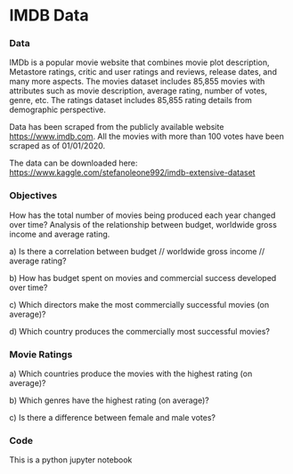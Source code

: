 # IMDB Data


### Data

IMDb is a popular movie website that combines movie plot description, Metastore ratings, critic and user ratings and reviews, release dates, and many more aspects. The movies dataset includes 85,855 movies with attributes such as movie description, average rating, number of votes, genre, etc. The ratings dataset includes 85,855 rating details from demographic perspective.

Data has been scraped from the publicly available website https://www.imdb.com. All the movies with more than 100 votes have been scraped as of 01/01/2020.

The data can be downloaded here: https://www.kaggle.com/stefanoleone992/imdb-extensive-dataset


### Objectives


How has the total number of movies being produced each year changed over time?
Analysis of the relationship between budget, worldwide gross income and average rating.

a) Is there a correlation between budget // worldwide gross income // average rating?

b) How has budget spent on movies and commercial success developed over time?

c) Which directors make the most commercially successful movies (on average)?

d) Which country produces the commercially most successful movies?

### Movie Ratings

a) Which countries produce the movies with the highest rating (on average)?

b) Which genres have the highest rating (on average)?

c) Is there a difference between female and male votes?


### Code

This is a python jupyter notebook
